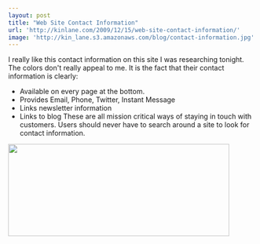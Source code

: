```yaml
---
layout: post
title: "Web Site Contact Information"
url: 'http://kinlane.com/2009/12/15/web-site-contact-information/'
image: 'http://kin_lane.s3.amazonaws.com/blog/contact-information.jpg'
---
```


I really like this contact information on this site I was researching tonight. The colors don't really appeal to me. It is the fact that their contact information is clearly:

  * Available on every page at the bottom.
  * Provides Email, Phone, Twitter, Instant Message
  * Links newsletter information
  * Links to blog
These are all mission critical ways of staying in touch with customers. Users should never have to search around a site to look for contact information.

<img class="aligncenter" title="Contact Information" src="http://kin_lane.s3.amazonaws.com/blog/contact-information.jpg" alt="" width="450" height="188" />